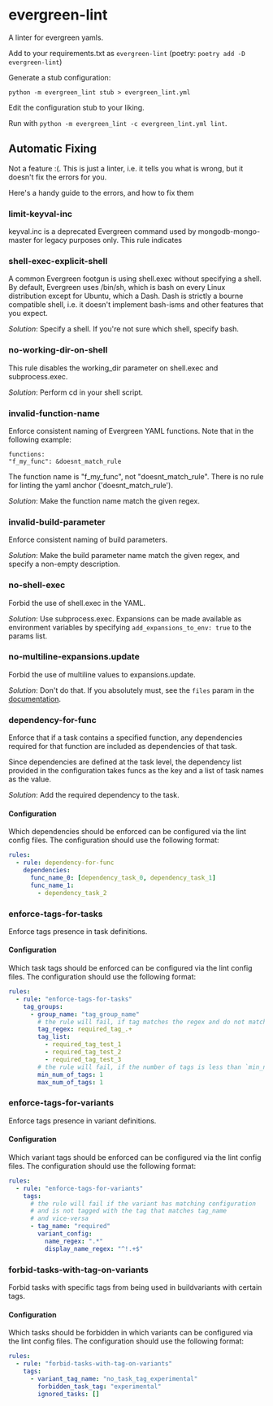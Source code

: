 # evergreen-lint

A linter for evergreen yamls.

Add to your requirements.txt as `evergreen-lint` (poetry: `poetry add -D evergreen-lint`)

Generate a stub configuration:
```
python -m evergreen_lint stub > evergreen_lint.yml
```

Edit the configuration stub to your liking.

Run with `python -m evergreen_lint -c evergreen_lint.yml lint`.


## Automatic Fixing
Not a feature :(. This is just a linter, i.e. it tells you what is wrong, but it
doesn't fix the errors for you.

Here's a handy guide to the errors, and how to fix them

### limit-keyval-inc
keyval.inc is a deprecated Evergreen command used by mongodb-mongo-master for
legacy purposes only. This rule indicates

### shell-exec-explicit-shell
A common Evergreen footgun is using shell.exec without specifying a shell. By
default, Evergreen uses /bin/sh, which is bash on every Linux distribution
except for Ubuntu, which a Dash. Dash is strictly a bourne compatible shell,
i.e. it doesn't implement bash-isms and other features that you expect.

*Solution*: Specify a shell. If you're not sure which shell, specify bash.

### no-working-dir-on-shell
This rule disables the working_dir parameter on shell.exec and subprocess.exec.

*Solution*: Perform cd in your shell script.

### invalid-function-name
Enforce consistent naming of Evergreen YAML functions. Note that in the
following example:
```
functions:
"f_my_func": &doesnt_match_rule
```
The function name is "f_my_func", not "doesnt_match_rule". There is no rule
for linting the yaml anchor ('doesnt_match_rule').

*Solution*: Make the function name match the given regex.

### invalid-build-parameter
Enforce consistent naming of build parameters.

*Solution*: Make the build parameter name match the given regex, and specify
a non-empty description.

### no-shell-exec
Forbid the use of shell.exec in the YAML.

*Solution*: Use subprocess.exec. Expansions can be made available as
environment variables by specifying `add_expansions_to_env: true` to the
params list.

### no-multiline-expansions.update
Forbid the use of multiline values to expansions.update.

*Solution*: Don't do that. If you absolutely must, see the `files` param in the
[documentation](https://github.com/evergreen-ci/evergreen/wiki/Project-Commands#expansions-update).

### dependency-for-func
Enforce that if a task contains a specified function, any dependencies required for
that function are included as dependencies of that task.

Since dependencies are defined at the task level, the dependency list provided in the
configuration takes funcs as the key and a list of task names as the value.

*Solution*: Add the required dependency to the task.

#### Configuration

Which dependencies should be enforced can be configured via the lint config files. The
configuration should use the following format:

```yaml
rules:
  - rule: dependency-for-func
    dependencies:
      func_name_0: [dependency_task_0, dependency_task_1]
      func_name_1:
        - dependency_task_2
```

### enforce-tags-for-tasks
Enforce tags presence in task definitions.

#### Configuration

Which task tags should be enforced can be configured via the lint config files. The
configuration should use the following format:

```yaml
rules:
  - rule: "enforce-tags-for-tasks"
    tag_groups:
      - group_name: "tag_group_name"
        # the rule will fail, if tag matches the regex and do not match any tag from `tag_list`
        tag_regex: required_tag_.+
        tag_list:
          - required_tag_test_1
          - required_tag_test_2
          - required_tag_test_3
        # the rule will fail, if the number of tags is less than `min_num_of_tags` or more than `max_num_of_tags`
        min_num_of_tags: 1
        max_num_of_tags: 1
```


### enforce-tags-for-variants
Enforce tags presence in variant definitions.

#### Configuration

Which variant tags should be enforced can be configured via the lint config files. The
configuration should use the following format:

```yaml
rules:
  - rule: "enforce-tags-for-variants"
    tags:
      # the rule will fail if the variant has matching configuration
      # and is not tagged with the tag that matches tag_name
      # and vice-versa
      - tag_name: "required"
        variant_config:
          name_regex: ".*"
          display_name_regex: "^!.+$"
```


### forbid-tasks-with-tag-on-variants
Forbid tasks with specific tags from being used in buildvariants with certain tags.

#### Configuration

Which tasks should be forbidden in which variants can be configured via the lint config files. The
configuration should use the following format:


```yaml
rules:
  - rule: "forbid-tasks-with-tag-on-variants"
    tags:
      - variant_tag_name: "no_task_tag_experimental"
        forbidden_task_tag: "experimental"
        ignored_tasks: []
```
